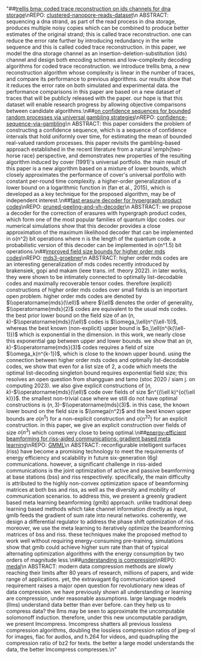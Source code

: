 "##[trellis bma: coded trace reconstruction on ids channels for dna storage](https://arxiv.org/abs/2107.06440)\nREPO: [clustered-nanopore-reads-dataset](https://github.com/microsoft/clustered-nanopore-reads-dataset)\n ABSTRACT: sequencing a dna strand, as part of the read process in dna storage, produces multiple noisy copies which can be combined to produce better estimates of the original strand; this is called trace reconstruction. one can reduce the error rate further by introducing redundancy in the write sequence and this is called coded trace reconstruction. in this paper, we model the dna storage channel as an insertion-deletion-substitution (ids) channel and design both encoding schemes and low-complexity decoding algorithms for coded trace reconstruction.   we introduce trellis bma, a new reconstruction algorithm whose complexity is linear in the number of traces, and compare its performance to previous algorithms. our results show that it reduces the error rate on both simulated and experimental data. the performance comparisons in this paper are based on a new dataset of traces that will be publicly released with the paper. our hope is that this dataset will enable research progress by allowing objective comparisons between candidate algorithms.\n##[on confidence sequences for bounded random processes via universal gambling strategies](https://arxiv.org/abs/2207.12382)\nREPO: [confidence-sequence-via-gambling](https://github.com/jongharyu/confidence-sequence-via-gambling)\n ABSTRACT: this paper considers the problem of constructing a confidence sequence, which is a sequence of confidence intervals that hold uniformly over time, for estimating the mean of bounded real-valued random processes. this paper revisits the gambling-based approach established in the recent literature from a natural \\emph{two-horse race} perspective, and demonstrates new properties of the resulting algorithm induced by cover (1991)'s universal portfolio. the main result of this paper is a new algorithm based on a mixture of lower bounds, which closely approximates the performance of cover's universal portfolio with constant per-round time complexity. a higher-order generalization of a lower bound on a logarithmic function in (fan et al., 2015), which is developed as a key technique for the proposed algorithm, may be of independent interest.\n##[fast erasure decoder for hypergraph product codes](https://arxiv.org/abs/2208.01002)\nREPO: [pruned-peeling-and-vh-decoder](https://github.com/nicholas-connolly/pruned-peeling-and-vh-decoder)\n ABSTRACT: we propose a decoder for the correction of erasures with hypergraph product codes, which form one of the most popular families of quantum ldpc codes. our numerical simulations show that this decoder provides a close approximation of the maximum likelihood decoder that can be implemented in o(n^2) bit operations where n is the length of the quantum code. a probabilistic version of this decoder can be implemented in o(n^1.5) bit operations.\n##[improved field size bounds for higher order mds codes](https://arxiv.org/abs/2212.11262)\nREPO: [mds3-groebner](https://github.com/jbrakensiek/mds3-groebner)\n ABSTRACT: higher order mds codes are an interesting generalization of mds codes recently introduced by brakensiek, gopi and makam (ieee trans. inf. theory 2022). in later works, they were shown to be intimately connected to optimally list-decodable codes and maximally recoverable tensor codes. therefore (explicit) constructions of higher order mds codes over small fields is an important open problem. higher order mds codes are denoted by $\\operatorname{mds}(\\ell)$ where $\\ell$ denotes the order of generality, $\\operatorname{mds}(2)$ codes are equivalent to the usual mds codes. the best prior lower bound on the field size of an $(n,k)$-$\\operatorname{mds}(\\ell)$ codes is $\\omega_\\ell(n^{\\ell-1})$, whereas the best known (non-explicit) upper bound is $o_\\ell(n^{k(\\ell-1)})$ which is exponential in the dimension.   in this work, we nearly close this exponential gap between upper and lower bounds. we show that an $(n,k)$-$\\operatorname{mds}(3)$ codes requires a field of size $\\omega_k(n^{k-1})$, which is close to the known upper bound. using the connection between higher order mds codes and optimally list-decodable codes, we show that even for a list size of 2, a code which meets the optimal list-decoding singleton bound requires exponential field size; this resolves an open question from shangguan and tamo (stoc 2020 / siam j. on computing 2023).   we also give explicit constructions of $(n,k)$-$\\operatorname{mds}(\\ell)$ code over fields of size $n^{(\\ell k)^{o(\\ell k)}}$. the smallest non-trivial case where we still do not have optimal constructions is $(n,3)$-$\\operatorname{mds}(3)$. in this case, the known lower bound on the field size is $\\omega(n^2)$ and the best known upper bounds are $o(n^5)$ for a non-explicit construction and $o(n^{32})$ for an explicit construction. in this paper, we give an explicit construction over fields of size $o(n^3)$ which comes very close to being optimal.\n##[energy-efficient beamforming for riss-aided communications: gradient based meta learning](https://arxiv.org/abs/2311.06861)\nREPO: [GMML](https://github.com/fenghaozhu/GMML)\n ABSTRACT: reconfigurable intelligent surfaces (riss) have become a promising technology to meet the requirements of energy efficiency and scalability in future six-generation (6g) communications. however, a significant challenge in riss-aided communications is the joint optimization of active and passive beamforming at base stations (bss) and riss respectively. specifically, the main difficulty is attributed to the highly non-convex optimization space of beamforming matrices at both bss and riss, as well as the diversity and mobility of communication scenarios. to address this, we present a greenly gradient based meta learning beamforming (gmlb) approach. unlike traditional deep learning based methods which take channel information directly as input, gmlb feeds the gradient of sum rate into neural networks. coherently, we design a differential regulator to address the phase shift optimization of riss. moreover, we use the meta learning to iteratively optimize the beamforming matrices of bss and riss. these techniques make the proposed method to work well without requiring energy-consuming pre-training. simulations show that gmlb could achieve higher sum rate than that of typical alternating optimization algorithms with the energy consumption by two orders of magnitude less.\n##[understanding is compression](https://arxiv.org/abs/2407.07723)\nREPO: [medal](https://github.com/mcGill-NLP/medal)\n ABSTRACT: modern data compression methods are slowly reaching their limits after 80 years of research, millions of papers, and wide range of applications. yet, the extravagant 6g communication speed requirement raises a major open question for revolutionary new ideas of data compression.   we have previously shown all understanding or learning are compression, under reasonable assumptions. large language models (llms) understand data better than ever before. can they help us to compress data?   the llms may be seen to approximate the uncomputable solomonoff induction. therefore, under this new uncomputable paradigm, we present lmcompress. lmcompress shatters all previous lossless compression algorithms, doubling the lossless compression ratios of jpeg-xl for images, flac for audios, and h.264 for videos, and quadrupling the compression ratio of bz2 for texts. the better a large model understands the data, the better lmcompress compresses.\n"